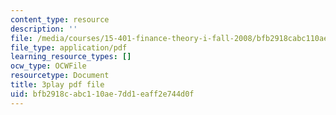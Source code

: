 ```yaml
---
content_type: resource
description: ''
file: /media/courses/15-401-finance-theory-i-fall-2008/bfb2918cabc110ae7dd1eaff2e744d0f_i_pLF9J3QPE.pdf
file_type: application/pdf
learning_resource_types: []
ocw_type: OCWFile
resourcetype: Document
title: 3play pdf file
uid: bfb2918c-abc1-10ae-7dd1-eaff2e744d0f
---
```

